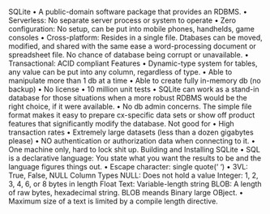 SQLite
•	A public-domain software package that provides an RDBMS.
•	Serverless: No separate server process or system to operate
•	Zero configuration: No setup, can be put into mobile phones, handhelds, game consoles
•	Cross-platform: Resides in a single file. Dtabases can be moved, modified, and shared with the same ease a word-processing document or spreadsheet file. No chance of database being corrupt or unavailable. 
•	Transactional: ACID compliant
Features
•	Dynamic-type system for tables, any value can be put into any column, regardless of type.
•	Able to manipulate more than 1 db at a time
•	Able  to create fully in-memory db (no backup)
•	No license
•	10 million unit tests
•	SQLite can work as a stand-in database for those situations when a more robust RDBMS would be the right choice, if it were available.
•	No db admin concerns. The simple file format makes it easy to prepare cx-specific data sets or show off product features that significantly modify the database.
Not good for
•	High transaction rates
•	Extremely large datasets (less than a dozen gigabytes please)
•	NO authentication or authorization data when connecting to it.
•	One machine only, hard to lock shit up.
Building and Installing SQLite
•	SQL is a declarative language: You state what you want the results to be and the language figures things out.
•	Escape character: single quote(‘ ‘)
•	3VL: True, False, NULL
Column Types
NULL: Does not hold a value
Integer: 1, 2, 3, 4, 6, or 8 bytes in length
Float
Text: Variable-length string
BLOB: A length of raw bytes, hexadecimal string. BLOB meands Binary large OBject.
•	Maximum size of a text is limited by a compile length directive.	
